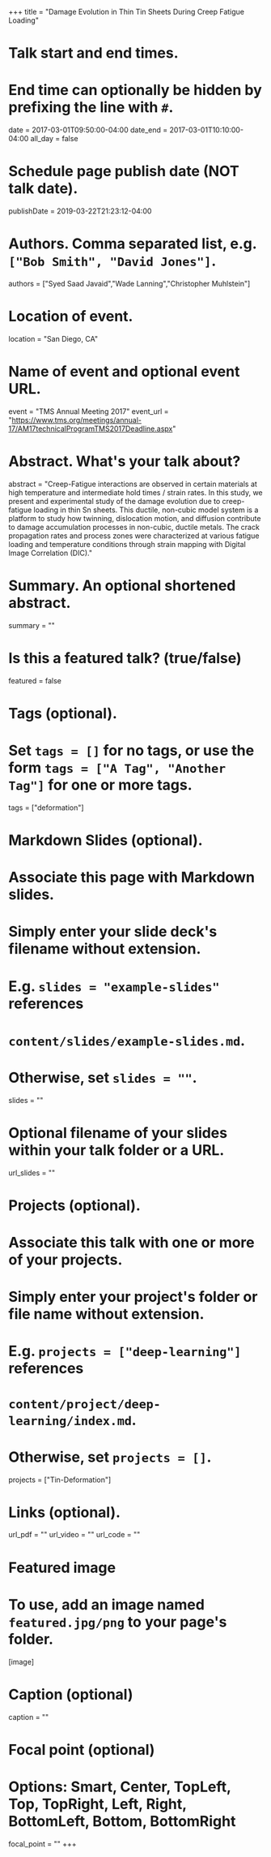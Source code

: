 +++
title = "Damage Evolution in Thin Tin Sheets During Creep Fatigue Loading"

# Talk start and end times.
#   End time can optionally be hidden by prefixing the line with `#`.
date = 2017-03-01T09:50:00-04:00
date_end = 2017-03-01T10:10:00-04:00
all_day = false

# Schedule page publish date (NOT talk date).
publishDate = 2019-03-22T21:23:12-04:00

# Authors. Comma separated list, e.g. `["Bob Smith", "David Jones"]`.
authors = ["Syed Saad Javaid","Wade Lanning","Christopher Muhlstein"]

# Location of event.
location = "San Diego, CA"

# Name of event and optional event URL.
event = "TMS Annual Meeting 2017"
event_url = "https://www.tms.org/meetings/annual-17/AM17technicalProgramTMS2017Deadline.aspx"

# Abstract. What's your talk about?
abstract = "Creep-Fatigue interactions are observed in certain materials at high temperature and intermediate hold times / strain rates. In this study, we present and experimental study of the damage evolution due to creep-fatigue loading in thin Sn sheets. This ductile, non-cubic model system is a platform to study how twinning, dislocation motion, and diffusion contribute to damage accumulation processes in non-cubic, ductile metals. The crack propagation rates and process zones were characterized at various fatigue loading and temperature conditions through strain mapping with Digital Image Correlation (DIC)."

# Summary. An optional shortened abstract.
summary = ""

# Is this a featured talk? (true/false)
featured = false

# Tags (optional).
#   Set `tags = []` for no tags, or use the form `tags = ["A Tag", "Another Tag"]` for one or more tags.
tags = ["deformation"]

# Markdown Slides (optional).
#   Associate this page with Markdown slides.
#   Simply enter your slide deck's filename without extension.
#   E.g. `slides = "example-slides"` references 
#   `content/slides/example-slides.md`.
#   Otherwise, set `slides = ""`.
slides = ""

# Optional filename of your slides within your talk folder or a URL.
url_slides = ""

# Projects (optional).
#   Associate this talk with one or more of your projects.
#   Simply enter your project's folder or file name without extension.
#   E.g. `projects = ["deep-learning"]` references 
#   `content/project/deep-learning/index.md`.
#   Otherwise, set `projects = []`.
projects = ["Tin-Deformation"]

# Links (optional).
url_pdf = ""
url_video = ""
url_code = ""

# Featured image
# To use, add an image named `featured.jpg/png` to your page's folder. 
[image]
  # Caption (optional)
  caption = ""

  # Focal point (optional)
  # Options: Smart, Center, TopLeft, Top, TopRight, Left, Right, BottomLeft, Bottom, BottomRight
  focal_point = ""
+++
